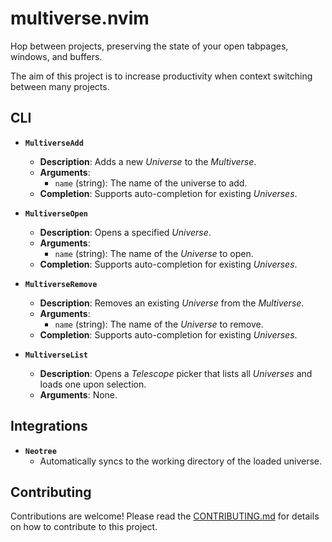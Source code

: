 # multiverse.nvim

Hop between projects, preserving the state of your open tabpages, windows, and buffers.

The aim of this project is to increase productivity when context switching between many projects.

## CLI

- **`MultiverseAdd`**
  - **Description**: Adds a new *Universe* to the *Multiverse*.
  - **Arguments**: 
    - `name` (string): The name of the universe to add.
  - **Completion**: Supports auto-completion for existing *Universes*.

- **`MultiverseOpen`**
  - **Description**: Opens a specified *Universe*.
  - **Arguments**: 
    - `name` (string): The name of the *Universe* to open.
  - **Completion**: Supports auto-completion for existing *Universes*.

- **`MultiverseRemove`**
  - **Description**: Removes an existing *Universe* from the *Multiverse*.
  - **Arguments**: 
    - `name` (string): The name of the *Universe* to remove.
  - **Completion**: Supports auto-completion for existing *Universes*.

- **`MultiverseList`**
  - **Description**: Opens a *Telescope* picker that lists all *Universes* and loads one upon selection.
  - **Arguments**: None.

## Integrations

- **`Neotree`**
  - Automatically syncs to the working directory of the loaded universe.

## Contributing

Contributions are welcome! Please read the [CONTRIBUTING.md](CONTRIBUTING.md) for details on how to contribute to this project.
